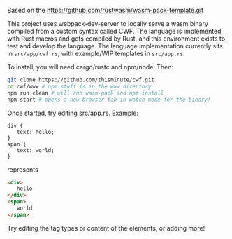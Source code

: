 Based on the https://github.com/rustwasm/wasm-pack-template.git

This project uses webpack-dev-server to locally serve a wasm binary compiled from a custom syntax called CWF. The language is implemented with Rust macros and gets compiled by Rust, and this environment exists to test and develop the language. The language implementation currently sits in `src/app/cwf.rs`, with example/WIP templates in `src/app.rs`.

To install, you will need cargo/rustc and npm/node. Then:

```bash
git clone https://github.com/thisminute/cwf.git
cd cwf/www # npm stuff is in the www directory
npm run clean # will run wasm-pack and npm install
npm start # opens a new browser tab in watch mode for the binary!
```

Once started, try editing src/app.rs. Example:

```cwf
div {
   text: hello;
}
span {
   text: world;
}
```
represents
```html
<div>
   hello
</div>
<span>
   world
</span>
```

Try editing the tag types or content of the elements, or adding more!
